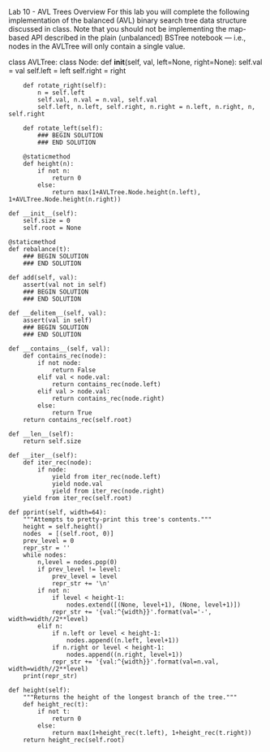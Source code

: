 Lab 10 - AVL Trees
Overview
For this lab you will complete the following implementation of the balanced (AVL) binary search tree data structure discussed in class. Note that you should not be implementing the map-based API described in the plain (unbalanced) BSTree notebook — i.e., nodes in the AVLTree will only contain a single value.

class AVLTree:
    class Node:
        def __init__(self, val, left=None, right=None):
            self.val = val
            self.left = left
            self.right = right

        def rotate_right(self):
            n = self.left
            self.val, n.val = n.val, self.val
            self.left, n.left, self.right, n.right = n.left, n.right, n, self.right

        def rotate_left(self):
            ### BEGIN SOLUTION
            ### END SOLUTION

        @staticmethod
        def height(n):
            if not n:
                return 0
            else:
                return max(1+AVLTree.Node.height(n.left), 1+AVLTree.Node.height(n.right))

    def __init__(self):
        self.size = 0
        self.root = None

    @staticmethod
    def rebalance(t):
        ### BEGIN SOLUTION
        ### END SOLUTION

    def add(self, val):
        assert(val not in self)
        ### BEGIN SOLUTION
        ### END SOLUTION

    def __delitem__(self, val):
        assert(val in self)
        ### BEGIN SOLUTION
        ### END SOLUTION

    def __contains__(self, val):
        def contains_rec(node):
            if not node:
                return False
            elif val < node.val:
                return contains_rec(node.left)
            elif val > node.val:
                return contains_rec(node.right)
            else:
                return True
        return contains_rec(self.root)

    def __len__(self):
        return self.size

    def __iter__(self):
        def iter_rec(node):
            if node:
                yield from iter_rec(node.left)
                yield node.val
                yield from iter_rec(node.right)
        yield from iter_rec(self.root)

    def pprint(self, width=64):
        """Attempts to pretty-print this tree's contents."""
        height = self.height()
        nodes  = [(self.root, 0)]
        prev_level = 0
        repr_str = ''
        while nodes:
            n,level = nodes.pop(0)
            if prev_level != level:
                prev_level = level
                repr_str += '\n'
            if not n:
                if level < height-1:
                    nodes.extend([(None, level+1), (None, level+1)])
                repr_str += '{val:^{width}}'.format(val='-', width=width//2**level)
            elif n:
                if n.left or level < height-1:
                    nodes.append((n.left, level+1))
                if n.right or level < height-1:
                    nodes.append((n.right, level+1))
                repr_str += '{val:^{width}}'.format(val=n.val, width=width//2**level)
        print(repr_str)

    def height(self):
        """Returns the height of the longest branch of the tree."""
        def height_rec(t):
            if not t:
                return 0
            else:
                return max(1+height_rec(t.left), 1+height_rec(t.right))
        return height_rec(self.root)

